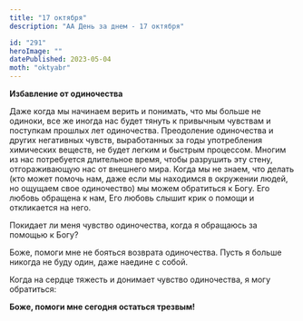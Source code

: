```yaml
---
title: "17 октября"
description: "АА День за днем - 17 октября"

id: "291"
heroImage: ""
datePublished: 2023-05-04
moth: "oktyabr"
---
```


**Избавление от одиночества**

Даже когда мы начинаем верить и понимать, что мы больше не одиноки, все же
иногда нас будет тянуть к привычным чувствам и поступкам прошлых лет
одиночества. Преодоление одиночества и других негативных чувств, выработанных
за годы употребления химических веществ, не будет легким и быстрым процессом.
Многим из нас потребуется длительное время, чтобы разрушить эту стену,
отгораживающую нас от внешнего мира. Когда мы не знаем, что делать (кто может
помочь нам, даже если мы находимся в окружении людей, но ощущаем свое
одиночество) мы можем обратиться к Богу. Его любовь обращена к нам, Его любовь
слышит крик о помощи и откликается на него.

Покидает ли меня чувство одиночества, когда я обращаюсь за помощью к Богу?

Боже, помоги мне не бояться возврата одиночества. Пусть я больше никогда не
буду один, даже наедине с собой.

Когда на сердце тяжесть и донимает чувство одиночества, я могу обратиться:

**Боже, помоги мне сегодня остаться трезвым!**
